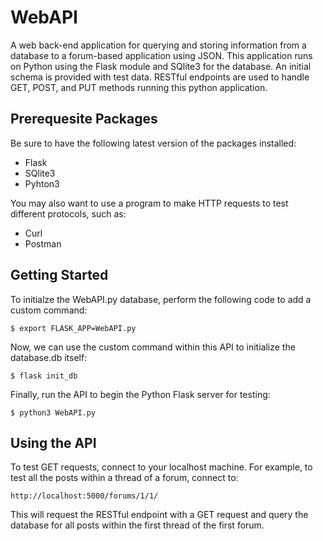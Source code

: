 # WebAPI

A web back-end application for querying and storing information from a database to a forum-based application using JSON. This application runs on Python using the Flask module and SQlite3 for the database. An initial schema is provided with test data. RESTful endpoints are used to handle GET, POST, and PUT methods running this python application.

## Prerequesite Packages

Be sure to have the following latest version of the packages installed:
* Flask
* SQlite3
* Pyhton3

You may also want to use a program to make HTTP requests to test different protocols, such as:
* Curl
* Postman

## Getting Started

To initialze the WebAPI.py database, perform the following code to add a custom command:

```
$ export FLASK_APP=WebAPI.py
```

Now, we can use the custom command within this API to initialize the database.db itself:

```
$ flask init_db
```

Finally, run the API to begin the Python Flask server for testing:

```
$ python3 WebAPI.py
```

## Using the API

To test GET requests, connect to your localhost machine. For example, to test all the posts within a thread of a forum, connect to:

```
http://localhost:5000/forums/1/1/
```

This will request the RESTful endpoint with a GET request and query the database for all posts within the first thread of the first forum.
